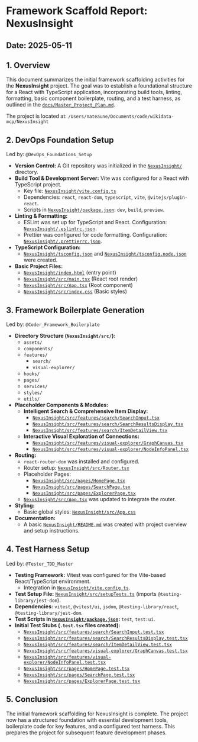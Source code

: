 # Framework Scaffold Report: NexusInsight

## Date: 2025-05-11

## 1. Overview

This document summarizes the initial framework scaffolding activities for the **NexusInsight** project. The goal was to establish a foundational structure for a React with TypeScript application, incorporating build tools, linting, formatting, basic component boilerplate, routing, and a test harness, as outlined in the [`docs/Master_Project_Plan.md`](docs/Master_Project_Plan.md:1).

The project is located at: `/Users/nateaune/Documents/code/wikidata-mcp/NexusInsight`

## 2. DevOps Foundation Setup

Led by: `@DevOps_Foundations_Setup`

*   **Version Control:** A Git repository was initialized in the [`NexusInsight/`](NexusInsight/) directory.
*   **Build Tool & Development Server:** Vite was configured for a React with TypeScript project.
    *   Key file: [`NexusInsight/vite.config.ts`](NexusInsight/vite.config.ts:1)
    *   Dependencies: `react`, `react-dom`, `typescript`, `vite`, `@vitejs/plugin-react`.
    *   Scripts in [`NexusInsight/package.json`](NexusInsight/package.json:1): `dev`, `build`, `preview`.
*   **Linting & Formatting:**
    *   ESLint was set up for TypeScript and React. Configuration: [`NexusInsight/.eslintrc.json`](NexusInsight/.eslintrc.json:1).
    *   Prettier was configured for code formatting. Configuration: [`NexusInsight/.prettierrc.json`](NexusInsight/.prettierrc.json:1).
*   **TypeScript Configuration:**
    *   [`NexusInsight/tsconfig.json`](NexusInsight/tsconfig.json:1) and [`NexusInsight/tsconfig.node.json`](NexusInsight/tsconfig.node.json:1) were created.
*   **Basic Project Files:**
    *   [`NexusInsight/index.html`](NexusInsight/index.html:1) (entry point)
    *   [`NexusInsight/src/main.tsx`](NexusInsight/src/main.tsx:1) (React root render)
    *   [`NexusInsight/src/App.tsx`](NexusInsight/src/App.tsx:1) (Root component)
    *   [`NexusInsight/src/index.css`](NexusInsight/src/index.css:1) (Basic styles)

## 3. Framework Boilerplate Generation

Led by: `@Coder_Framework_Boilerplate`

*   **Directory Structure (`NexusInsight/src/`):**
    *   `assets/`
    *   `components/`
    *   `features/`
        *   `search/`
        *   `visual-explorer/`
    *   `hooks/`
    *   `pages/`
    *   `services/`
    *   `styles/`
    *   `utils/`
*   **Placeholder Components & Modules:**
    *   **Intelligent Search & Comprehensive Item Display:**
        *   [`NexusInsight/src/features/search/SearchInput.tsx`](NexusInsight/src/features/search/SearchInput.tsx:1)
        *   [`NexusInsight/src/features/search/SearchResultsDisplay.tsx`](NexusInsight/src/features/search/SearchResultsDisplay.tsx:1)
        *   [`NexusInsight/src/features/search/ItemDetailView.tsx`](NexusInsight/src/features/search/ItemDetailView.tsx:1)
    *   **Interactive Visual Exploration of Connections:**
        *   [`NexusInsight/src/features/visual-explorer/GraphCanvas.tsx`](NexusInsight/src/features/visual-explorer/GraphCanvas.tsx:1)
        *   [`NexusInsight/src/features/visual-explorer/NodeInfoPanel.tsx`](NexusInsight/src/features/visual-explorer/NodeInfoPanel.tsx:1)
*   **Routing:**
    *   `react-router-dom` was installed and configured.
    *   Router setup: [`NexusInsight/src/Router.tsx`](NexusInsight/src/Router.tsx:1)
    *   Placeholder Pages:
        *   [`NexusInsight/src/pages/HomePage.tsx`](NexusInsight/src/pages/HomePage.tsx:1)
        *   [`NexusInsight/src/pages/SearchPage.tsx`](NexusInsight/src/pages/SearchPage.tsx:1)
        *   [`NexusInsight/src/pages/ExplorerPage.tsx`](NexusInsight/src/pages/ExplorerPage.tsx:1)
    *   [`NexusInsight/src/App.tsx`](NexusInsight/src/App.tsx:1) was updated to integrate the router.
*   **Styling:**
    *   Basic global styles: [`NexusInsight/src/App.css`](NexusInsight/src/App.css:1)
*   **Documentation:**
    *   A basic [`NexusInsight/README.md`](NexusInsight/README.md:1) was created with project overview and setup instructions.

## 4. Test Harness Setup

Led by: `@Tester_TDD_Master`

*   **Testing Framework:** Vitest was configured for the Vite-based React/TypeScript environment.
    *   Integration in [`NexusInsight/vite.config.ts`](NexusInsight/vite.config.ts:1).
*   **Test Setup File:** [`NexusInsight/src/setupTests.ts`](NexusInsight/src/setupTests.ts:1) (imports `@testing-library/jest-dom`).
*   **Dependencies:** `vitest`, `@vitest/ui`, `jsdom`, `@testing-library/react`, `@testing-library/jest-dom`.
*   **Test Scripts in [`NexusInsight/package.json`](NexusInsight/package.json:1):** `test`, `test:ui`.
*   **Initial Test Stubs (`.test.tsx` files created):**
    *   [`NexusInsight/src/features/search/SearchInput.test.tsx`](NexusInsight/src/features/search/SearchInput.test.tsx:1)
    *   [`NexusInsight/src/features/search/SearchResultsDisplay.test.tsx`](NexusInsight/src/features/search/SearchResultsDisplay.test.tsx:1)
    *   [`NexusInsight/src/features/search/ItemDetailView.test.tsx`](NexusInsight/src/features/search/ItemDetailView.test.tsx:1)
    *   [`NexusInsight/src/features/visual-explorer/GraphCanvas.test.tsx`](NexusInsight/src/features/visual-explorer/GraphCanvas.test.tsx:1)
    *   [`NexusInsight/src/features/visual-explorer/NodeInfoPanel.test.tsx`](NexusInsight/src/features/visual-explorer/NodeInfoPanel.test.tsx:1)
    *   [`NexusInsight/src/pages/HomePage.test.tsx`](NexusInsight/src/pages/HomePage.test.tsx:1)
    *   [`NexusInsight/src/pages/SearchPage.test.tsx`](NexusInsight/src/pages/SearchPage.test.tsx:1)
    *   [`NexusInsight/src/pages/ExplorerPage.test.tsx`](NexusInsight/src/pages/ExplorerPage.test.tsx:1)

## 5. Conclusion

The initial framework scaffolding for NexusInsight is complete. The project now has a structured foundation with essential development tools, boilerplate code for key features, and a configured test harness. This prepares the project for subsequent feature development phases.